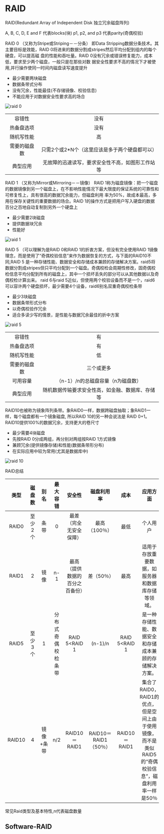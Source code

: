# **RAID**

RAID(Redundant Array of Independent Disk 独立冗余磁盘阵列)

A, B, C, D, E and F     代表blocks(块)
p1, p2, and p3          代表parity(奇偶校验)

RAID 0 （又称为Stripe或Striping－－分条）
即Data Stripping数据分条技术。其主要目标是效能，RAID 0将进来的数据分割成stripes然后平均分配到组内的每个硬盘，可以提高磁 盘的性能和吞吐量。RAID 0没有冗余或错误修复能力，成本低，要求至少两个磁盘，一般只是在那些对数 据安全性要求不高的情况下才被使用,并行操作使同一时间内磁盘读写速度提升

* 最少需要两块磁盘
* 数据条带式分布
* 没有冗余，性能最佳(不存储镜像、校验信息)
* 不能应用于对数据安全性要求高的场合

![raid 0](http://static.thegeekstuff.com/wp-content/uploads/2010/07/raid-0.png)

|  |  |
| :------: | :------: |
| 容错性 | 没有 |
| 热备盘选项 | 没有 |
| 随机写性能 | 高 |
| 需要的磁盘数 | 只需2个或2*N个（这里应该是多于两个硬盘都可以） |
| 典型应用 | 无故障的迅速读写，要求安全性不高，如图形工作站等 |

RAID 1 （又称为Mirror或Mirroring－－镜像）
RAID 1称为磁盘镜像：把一个磁盘的数据镜像到另一个磁盘上，在不影响性能情况下最大限度的保证系统的可靠性和可修复性上，具有很高的数据冗余能力，但磁盘利用 率为50%，故成本最高，多用在保存关键性的重要数据的场合。RAID 1的操作方式是把用户写入硬盘的数据百分之百地自动复制到另外一个硬盘上

* 最少需要2块磁盘
* 提供数据块冗余
* 性能好

![raid 1](http://static.thegeekstuff.com/wp-content/uploads/2010/07/raid-1.png)

RAID 5 （可以理解为是RAID 0和RAID 1的折衷方案，但没有完全使用RAID 1镜像理念，而是使用了“奇偶校验信息”来作为数据恢复的方式，与下面的RAID10不同,RAID 5 是一种存储性能、数据安全和存储成本兼顾的存储解决方案。raid5将数据分割成stripes但只平均分配到一个磁盘。奇偶校检会周期性修改，固奇偶校检信息平均分配到所有的磁盘上，其中一个损坏丢失的部分可以从其他数据以及奇偶校检计算出来。
raid 6与raid 5近似，但使用两个校验设备而不是一个，raid6可以容许两个硬盘损坏，最少需要4个设备，raid6别名双重奇偶校检条带

* 最少3块磁盘
* 数据条带形式分布
* 以奇偶校验作冗余
* 适合多读少写的情景，是性能与数据冗余最佳的折中方案

![raid 5](http://static.thegeekstuff.com/wp-content/uploads/2010/07/raid-5.png)

|  |  |
| :------: | :------: |
| 容错性 | 有 |
| 热备盘选项 | 有 |
| 随机写性能 | 低 |
| 需要的磁盘数 | 三个或更多 |
| 可用容量 | （n-1）/n的总磁盘容量（n为磁盘数） |
| 典型应用 | 随机数据传输要求安全性高，如金融、数据库、存储等 |

RAID10也被称为镜象阵列条带。象RAID0一样，数据跨磁盘抽取；象RAID1一样，每个磁盘都有一个镜象磁盘, 所以RAID 10的另一种会说法是 RAID 0+1。RAID10提供100%的数据冗余，支持更大的卷尺寸

* 最少需要4块磁盘
* 先按RAID 0分成两组，再分别对两组按RAID 1方式镜像
* 兼顾冗余(提供镜像存储)和性能(数据条带形分布)
* 在实际应用中较为常用(尤其是数据库中)

![raid 10](http://static.thegeekstuff.com/wp-content/uploads/2010/08/raid10.png)

RAID总结

| 类型 | 磁盘数 | 别名 | 最大容错 | 安全性 | 磁盘利用率 | 成本 | 应用方面 |
| :------: | :------: | :------: | :------: | :------: | :------: | :------: | :------: |
| RAID0 | 至少2个 | 条带 | 0 | 最差（完全无安全保障） | 最高（100％） | 最低 | 个人用户 |
| RAID1 | 2 | 镜像 | n-1 | 最高（提供数据的百分之百备份） | 差（50％） | 最高 | 适用于存放重要数据，如服务器和数据库存储等领域。 |
| RAID5 | 至少3个 | 1 | 分布式奇偶校检条带 | RAID 5<RAID 1 | (n-1)/n | RAID 5<RAID 1 | 是一种存储性能、数据安全和存储成本兼顾的存储解决方案。 |
| RAID10 | 4 | 镜像+条带 | n/2 | RAID10＝RAID1 | RAID10＝RAID1（50％） | RAID10＝RAID1 | 集合了RAID0，RAID1的优点，但是空间上由于使用镜像，而不是类似RAID5的“奇偶校验信息”，磁盘利用率一样是50％ |
常见Raid类型及基本特性,n代表磁盘数量

## Software-RAID

